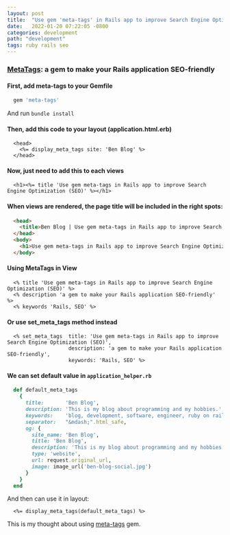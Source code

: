 ```yaml
---
layout: post
title:  "Use gem 'meta-tags' in Rails app to improve Search Engine Optimization (SEO)"
date:   2022-01-20 07:22:05 -0800
categories: development
path: "development"
tags: ruby rails seo
---
```



### [MetaTags](https://github.com/kpumuk/meta-tags): a gem to make your Rails application SEO-friendly

#### First, add meta-tags to your Gemfile
```ruby
  gem 'meta-tags'
```
And run ```bundle install```

#### Then, add this code to your layout (application.html.erb)
```erb
  <head>
    <%= display_meta_tags site: 'Ben Blog' %>
  </head>
```

#### Now, just need to add this to each views
```erb
  <h1><%= title 'Use gem meta-tags in Rails app to improve Search Engine Optimization (SEO)' %></h1>
```

#### When views are rendered, the page title will be included in the right spots:
```html
  <head>
    <title>Ben Blog | Use gem meta-tags in Rails app to improve Search Engine Optimization (SEO)</title>
  </head>
  <body>
    <h1>Use gem meta-tags in Rails app to improve Search Engine Optimization (SEO)</h1>
  </body>
```

#### Using MetaTags in View
```erb
  <% title 'Use gem meta-tags in Rails app to improve Search Engine Optimization (SEO)' %>
  <% description 'a gem to make your Rails application SEO-friendly' %>
  <% keywords 'Rails, SEO' %>
```
#### Or use set_meta_tags method instead
```erb
  <% set_meta_tags  title: 'Use gem meta-tags in Rails app to improve Search Engine Optimization (SEO)',
                    description: 'a gem to make your Rails application SEO-friendly',
                    keywords: 'Rails, SEO' %>
```
#### We can set default value in ```application_helper.rb```
```ruby
  def default_meta_tags
    {
      title:       'Ben Blog',
      description: 'This is my blog about programming and my hobbies.',
      keywords:    'blog, development, software, engineer, ruby on rails',
      separator:   "&mdash;".html_safe,
      og: {
        site_name: 'Ben Blog',
        title: 'Ben Blog',
        description: 'This is my blog about programming and my hobbies.', 
        type: 'website',
        url: request.original_url,
        image: image_url('ben-blog-social.jpg')
      }
    }
  end
```
And then can use it in layout:
```erb
  <%= display_meta_tags(default_meta_tags) %>
```

This is my thought about using [meta-tags](https://github.com/kpumuk/meta-tags) gem. 

